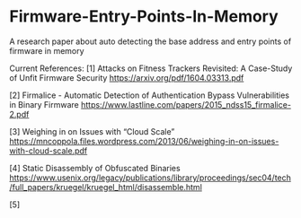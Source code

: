 # Firmware-Entry-Points-In-Memory
A research paper about auto detecting the base address and entry points of firmware in memory

Current References:
[1] Attacks on Fitness Trackers Revisited: A Case-Study of Unfit Firmware Security
https://arxiv.org/pdf/1604.03313.pdf

[2] Firmalice - Automatic Detection of Authentication Bypass Vulnerabilities in Binary Firmware
https://www.lastline.com/papers/2015_ndss15_firmalice-2.pdf

[3] Weighing in on Issues with “Cloud Scale”
https://mncoppola.files.wordpress.com/2013/06/weighing-in-on-issues-with-cloud-scale.pdf

[4] Static Disassembly of Obfuscated Binaries
https://www.usenix.org/legacy/publications/library/proceedings/sec04/tech/full_papers/kruegel/kruegel_html/disassemble.html

[5]